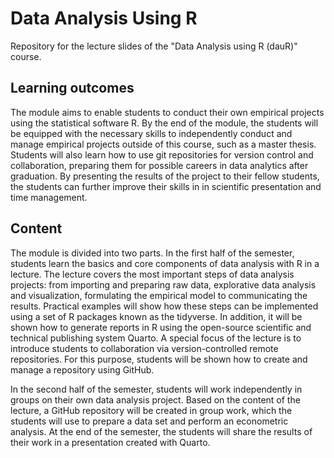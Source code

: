 # Data Analysis Using R
Repository for the lecture slides of the "Data Analysis using R (dauR)" course.

## Learning outcomes
The module aims to enable students to conduct their own empirical projects using the statistical software R. By the end of the module, the students will be 
equipped with the necessary skills to independently conduct and manage empirical projects outside of this course, such as a master thesis. Students will also learn how to use git repositories for version control and collaboration, preparing them for possible careers in data analytics after graduation. By presenting the results of the project to their fellow students, the students can further improve their skills in in scientific presentation and time management. 

## Content
The module is divided into two parts. In the first half of the semester, students learn the basics and core components of data analysis with R in a lecture. The 
lecture covers the most important steps of data analysis projects: from importing and preparing raw data, explorative data analysis and visualization, formulating the empirical model to communicating the results. Practical examples will show how these steps can be implemented using a set of R packages known as the tidyverse. In addition, it will be shown how to generate reports in R using the open-source scientific and technical publishing system Quarto. A special focus of the lecture is to introduce students to collaboration via version-controlled remote repositories. For this purpose, students will be shown how to create and manage a repository using GitHub. 

In the second half of the semester, students will work independently in groups on their own data analysis project. Based on the content of the lecture, a GitHub repository will be created in group work, which the students will use to prepare a data set and perform an econometric analysis. At the end of the semester, the students will share the results of their work in a presentation created with Quarto.
